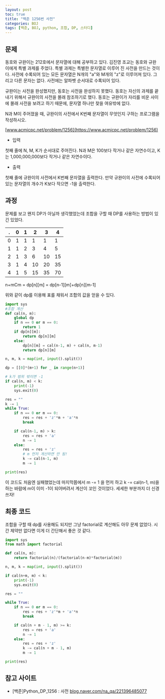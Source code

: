 ```yaml
---
layout: post
toc: true
title: "백준 1256번 사전"
categories: BOJ
tags: [백준, BOJ, python, 조합, DP, 스터디]
---
```


## 문제
동호와 규완이는 212호에서 문자열에 대해 공부하고 있다. 김진영 조교는 동호와 규완이에게 특별 과제를 주었다. 특별 과제는 특별한 문자열로 이루어 진 사전을 만드는 것이다. 사전에 수록되어 있는 모든 문자열은 N개의 "a"와 M개의 "z"로 이루어져 있다. 그리고 다른 문자는 없다. 사전에는 알파벳 순서대로 수록되어 있다.

규완이는 사전을 완성했지만, 동호는 사전을 완성하지 못했다. 동호는 자신의 과제를 끝내기 위해서 규완이의 사전을 몰래 참조하기로 했다. 동호는 규완이가 자리를 비운 사이에 몰래 사전을 보려고 하기 때문에, 문자열 하나만 찾을 여유밖에 없다.

N과 M이 주어졌을 때, 규완이의 사전에서 K번째 문자열이 무엇인지 구하는 프로그램을 작성하시오.

[www.acmicpc.net/problem/1256](https://www.acmicpc.net/problem/1256)

* 입력

첫째 줄에 N, M, K가 순서대로 주어진다. N과 M은 100보다 작거나 같은 자연수이고, K는 1,000,000,000보다 작거나 같은 자연수이다.

* 출력

첫째 줄에 규완이의 사전에서 K번째 문자열을 출력한다. 만약 규완이의 사전에 수록되어 있는 문자열의 개수가 K보다 작으면 -1을 출력한다.


## 과정

문제를 보고 왠지 DP가 아닐까 생각했었는데 조합을 구할 때 DP를 사용하는 방법이 있긴 있었다.

.|0|1|2|3|4|
--|--|--|--|--|--
0|1|1|1|1|1|1
1|1|2|3|4|5
2|1|3|6|10|15
3|1|4|10|20|35
4|1|5|15|35|70

n+mCm = dp[n][m] = dp[n-1][m]+dp[n][m-1]

위와 같이 dp를 이용해 표를 채워서 조합의 값을 얻을 수 있다.

```python
import sys
#조합 계산
def cal(n, m):
    global dp
    if n == 0 or m == 0:
        return 1
    if dp[n][m]:
        return dp[n][m]
    else:
        dp[n][m] = cal(n-1, m) + cal(n, m-1)
        return dp[n][m]

n, m, k = map(int, input().split())

dp = [[0]*(m+1) for _ in range(n+1)]

# k가 범위 밖이면 -1
if cal(n, m) < k:
    print(-1)
    sys.exit(0)

res = ""
k -= 1
while True:
    if n == 0 or m == 0:
        res = res + 'z'*m + 'a'*n
        break

    if cal(n-1, m) > k:
        res = res + 'a'
        n -= 1
    else:
        res = res + 'z'
        # m 먼저 계산하면 안 됨!
        k -= cal(n-1, m)
        m -= 1

print(res)
```

이 코드도 처음엔 실패했었는데 마지막쯤에서 m -= 1 을 먼저 하고 k -= cal(n-1, m)을 하는 바람에 m이 이미 -1이 되어버려서 계산이 꼬인 것이었다. 세세한 부분까지 더 신경쓰자!


## 최종 코드

조합을 구할 때 dp를 사용해도 되지만 그냥 factorial로 계산해도 아무 문제 없었다. 시간 제약만 없다면 이게 더 간단해서 좋은 것 같다.


```python
import sys
from math import factorial

def cal(n, m):
    return factorial(n)/(factorial(n-m)*factorial(m))

n, m, k = map(int, input().split())

if cal(n+m, m) < k:
    print(-1)
    sys.exit(0)

res = ""

while True:
    if n == 0 or m == 0:
        res = res + 'z'*m + 'a'*n
        break

    if cal(n + m - 1, m) >= k:
        res = res + 'a'
        n -= 1
    else:
        res = res + 'z'
        k -= cal(n + m - 1, m)
        m -= 1

print(res)
```


## 참고 사이트

- [백준]Python_DP_1256 : 사전
 [blog.naver.com/na_qa/221396485077](https://blog.naver.com/na_qa/221396485077)
